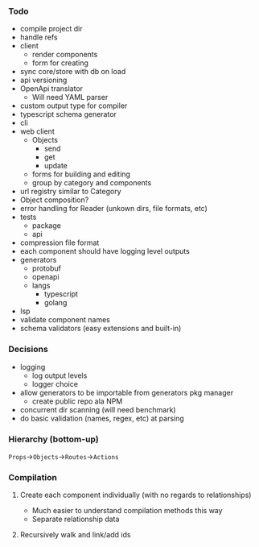 ### Todo

- compile project dir
- handle refs
- client
  - render components
  - form for creating
- sync core/store with db on load
- api versioning
- OpenApi translator
  - Will need YAML parser
- custom output type for compiler
- typescript schema generator
- cli
- web client
  - Objects
    - send
    - get
    - update
  - forms for building and editing
  - group by category and components
- url registry similar to Category
- Object composition?
- error handling for Reader (unkown dirs, file formats, etc)
- tests
  - package
  - api
- compression file format
- each component should have logging level outputs
- generators
  - protobuf
  - openapi
  - langs
    - typescript
    - golang
- lsp
- validate component names
- schema validators (easy extensions and built-in)

### Decisions

- logging
  - log output levels
  - logger choice
- allow generators to be importable from generators pkg manager
  - create public repo ala NPM
- concurrent dir scanning (will need benchmark)
- do basic validation (names, regex, etc) at parsing

### Hierarchy (bottom-up)

`Props`->`Objects`->`Routes`->`Actions`

### Compilation

1. Create each component individually (with no regards to relationships)

   - Much easier to understand compilation methods this way
   - Separate relationship data

2. Recursively walk and link/add ids
